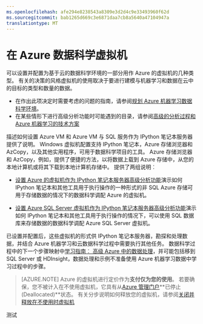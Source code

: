 ```yaml
---
ms.openlocfilehash: afe294e8238543a8309e3d2d4c9e33493960f62d
ms.sourcegitcommit: bab1265d669c3e6871daa7cb8a5640a47104947a
translationtype: MT
---
```

<properties
    pageTitle="在 Azure 数据科学虚拟机 |Microsoft Azure"
    description="设置数据科学虚拟 Machinee"
    metaKeywords=""
    services="machine-learning"
    solutions=""
    documentationCenter=""
    authors="msolhab"
    manager="paulettm" 
    editor="cgronlun"  />

<tags
    ms.service="machine-learning"
    ms.workload="data-services"
    ms.tgt_pltfrm="na"
    ms.devlang="na"
    ms.topic="article"
    ms.date="09/01/2015"
    ms.author="mohabib;xibingao;bradsev" />

# 在 Azure 数据科学虚拟机

可以设置并配置为基于云的数据科学环境的一部分用作 Azure 的虚拟机的几种类型。 有关的决策的风格虚拟机的使用取决于要进行建模与机器学习和数据在云中的目标的类型和数量的数据。 


* 在作出此项决定时需要考虑的问题的指南，请参阅[规划 Azure 机器学习数据科学环境](machine-learning-data-science-plan-your-environment.md)。 
* 在某些情形下进行高级分析功能时可能遇到的目录，请参阅[高级的分析过程和 Azure 机器学习的技术方案](../machine-learning-data-science-plan-sample-scenarios.md)

描述如何设置 Azure VM 和 Azure VM 与 SQL 服务作为 IPython 笔记本服务器提供了说明。 Windows 虚拟机配置支持 IPython 笔记本，Azure 存储浏览器和 AzCopy，以及其他实用程序，可用于数据科学项目的工具。 Azure 存储浏览器和 AzCopy，例如，提供了便捷的方法，以将数据上载到 Azure 存储中，从您的本地计算机或将其下载到本地计算机存储中。 提供了两组说明︰

* [设置 Azure 的虚拟机作为 IPython 笔记本服务器高级分析功能](machine-learning-data-science-setup-virtual-machine.md)演示如何 IPython 笔记本和其他工具用于执行操作的一种形式的非 SQL Azure 存储可用于存储数据的情况下的数据科学调配 Azure 的虚拟机。

* [设置 Azure SQL Server 虚拟机作为 IPython 笔记本服务器高级分析功能](machine-learning-data-science-setup-sql-server-virtual-machine.md)演示如何 IPython 笔记本和其他工具用于执行操作的情况下，可以使用 SQL 数据库来存储数据的数据科学调配 Azure SQL Server 虚拟机。

已设置并配置后，这些虚拟机的形式供 IPython 笔记本服务器，勘探和处理数据，并结合 Azure 机器学习和云数据科学过程中需要执行其他任务。 数据科学过程中的下一个步骤映射中[学习指南︰ 高级 Azure 中的数据处理](machine-learning-data-science-advanced-data-processing.md)，并可能包括移到 SQL Server 或 HDInsight，数据处理和示例不准备使用 Azure 机器学习数据中学习过程中的步骤。


> [AZURE.NOTE] Azure 的虚拟机进行定价作为**支付仅为您的使用**。 若要确保，您不被计入在不使用虚拟机，它具有从[Azure 管理门户](http://manage.windowsazure.com/)**已停止 (Deallocated)**状态。 有关分步说明如何释放您的虚拟机，请参阅[关闭并释放在不使用时虚拟机](machine-learning-data-science-setup-virtual-machine.md#shutdown)
 
测试
